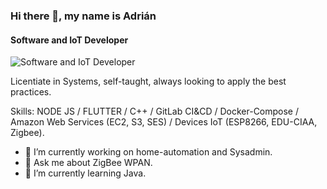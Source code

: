 ### Hi there 👋, my name is Adrián
#### Software and IoT Developer
![Software and IoT Developer](https://www.techarcis.com/wp-content/uploads/2017/03/inner_banner0a-1.jpg)

Licentiate in Systems, self-taught, always looking to apply the best practices.

Skills: NODE JS / FLUTTER / C++ / GitLab CI&CD / Docker-Compose / Amazon Web Services (EC2, S3, SES) / Devices IoT (ESP8266, EDU-CIAA, Zigbee).

- 🔭 I’m currently working on home-automation and Sysadmin.
- 💬 Ask me about ZigBee WPAN.
- 🌱 I’m currently learning Java.


<!--
**Adrian-Perez-IoT/Adrian-Perez-IoT** is a ✨ _special_ ✨ repository because its `README.md` (this file) appears on your GitHub profile.

Here are some ideas to get you started:

- 🔭 I’m currently working on ...
- 🌱 I’m currently learning ...
- 👯 I’m looking to collaborate on ...
- 🤔 I’m looking for help with ...
- 💬 Ask me about ...
- 📫 How to reach me: ...
- 😄 Pronouns: ...
- ⚡ Fun fact: ...
-->
